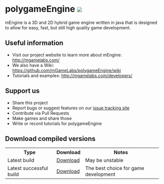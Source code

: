 polygameEngine <a href="http://84.201.32.134:8111/viewType.html?buildTypeId=mEngine_BuildDefault&guest=1"><img src="http://84.201.32.134:8111/app/rest/builds/buildType:(id:mEngine_BuildDefault)/statusIcon"/></a>
=====
mEngine is a 3D and 2D hybrid game engine written in java that is designed to allow for easy, fast, but still high quality game development.

Useful information
-----
* Visit our project website to learn more about mEngine: http://mgamelabs.com/
* We also have a Wiki: https://github.com/mGameLabs/polygameEngine/wiki
* Tutorials and examples: http://mgamelabs.com/developers/

Support us
-----
* Share this project
* Report bugs or suggest features on our <a href="http://mgamelabs.myjetbrains.com/youtrack/">issue tracking site</a>
* Contribute via Pull Requests
* Make games and share those
* Write or record tutorials for polygameEngine

Download compiled versions
-----
<table>
  <tr>
    <th>Type</th>
    <th>Download</th>
    <th>Notes</th>
  </tr>
  <tr>
    <td>Latest build</td>
    <td><a href="http://84.201.32.134:8111/repository/downloadAll/mEngine_BuildDefault/.lastFinished">Download</a></td>
    <td>May be unstable</td>
  </tr>
  <tr>
    <td>Latest successful build</td>
    <td><a href="http://84.201.32.134:8111/repository/downloadAll/mEngine_BuildDefault/.lastSuccessful">Download</a></td>
    <td>The best choice for game development</td>
  </tr>
</table>
